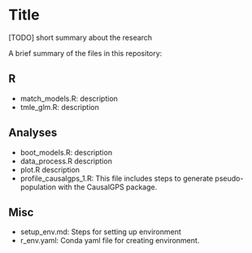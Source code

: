 # Title 

[TODO] short summary about the research


A brief summary of the files in this repository: 

## R

- match_models.R: description
- tmle_glm.R: description

## Analyses
- boot_models.R: description
- data_process.R description
- plot.R description
- profile_causalgps_1.R: This file includes steps to generate pseudo-population 
with the CausalGPS package. 

## Misc
- setup_env.md: Steps for setting up environment
- r_env.yaml: Conda yaml file for creating environment.
